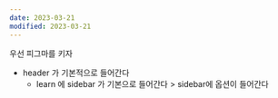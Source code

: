 ```yaml
---
date: 2023-03-21
modified: 2023-03-21
---
```


우선 피그마를 키자

- header 가 기본적으로 들어간다
  - learn 에 sidebar 가 기본으로 들어간다 > sidebar에 옵션이 들어간다
